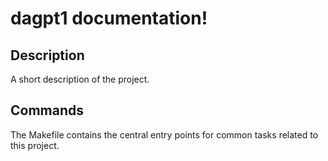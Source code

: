 # dagpt1 documentation!

## Description

A short description of the project.

## Commands

The Makefile contains the central entry points for common tasks related to this project.


